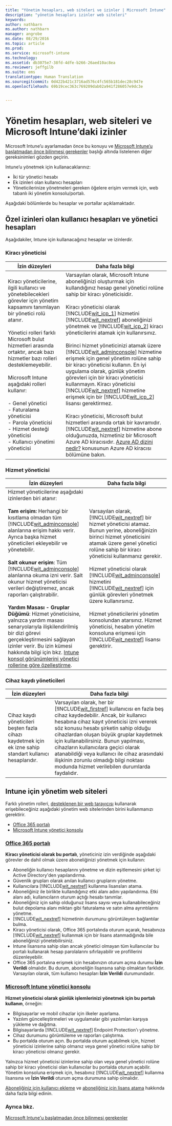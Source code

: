 ```yaml
---
title: "Yönetim hesapları, web siteleri ve izinler | Microsoft Intune"
description: "yönetim hesapları izinler web siteleri"
keywords: 
author: nathbarn
ms.author: nathbarn
manager: angrobe
ms.date: 08/29/2016
ms.topic: article
ms.prod: 
ms.service: microsoft-intune
ms.technology: 
ms.assetid: db3075e7-38fd-4dfe-b266-26aed10ac8ea
ms.reviewer: jeffgilb
ms.suite: ems
translationtype: Human Translation
ms.sourcegitcommit: 0d422b421c3716ad576c4fc565b181dec28c947e
ms.openlocfilehash: 69b19cec363c769209dab02a941f286057e9dc3e


---
```


# Yönetim hesapları, web siteleri ve Microsoft Intune’daki izinler

Microsoft Intune’u ayarlamadan önce bu konuyu ve [Microsoft Intune’u başlatmadan önce bilinmesi gerekenler](what-to-know-before-you-start-microsoft-intune.md) başlığı altında listelenen diğer gereksinimleri gözden geçirin.

Intune’u yönetmek için kullanacaklarınız:
- İki tür yönetici hesabı
- Ek izinleri olan kullanıcı hesapları
- Yöneticilerinize yönetmeleri gereken öğelere erişim vermek için, web tabanlı iki yönetim konsolu/portalı.

Aşağıdaki bölümlerde bu hesaplar ve portallar açıklamaktadır.

## Özel izinleri olan kullanıcı hesapları ve yönetici hesapları

Aşağıdakiler, Intune için kullanacağınız hesaplar ve izinlerdir.

### Kiracı yöneticisi
|İzin düzeyleri|Daha fazla bilgi|
|--------------------------|-------------------------|
|Kiracı yöneticilerine, ilgili kullanıcı ve yönetebilecekleri görevler için yönetim kapsamını tanımlayan bir yönetici rolü atanır.<br /><br />Yönetici rolleri farklı Microsoft bulut hizmetleri arasında ortaktır, ancak bazı hizmetler bazı rolleri desteklemeyebilir.<br /><br /> Microsoft Intune aşağıdaki rolleri kullanır:<br /><br />- Genel yönetici<br />- Faturalama yöneticisi<br />- Parola yöneticisi<br />- Hizmet desteği yöneticisi<br />- Kullanıcı yönetimi yöneticisi|Varsayılan olarak, Microsoft Intune aboneliğinizi oluşturmak için kullandığınız hesap genel yönetici rolüne sahip bir kiracı yöneticisidir.<br /></br>  Kiracı yöneticisi olarak [!INCLUDE[wit_icp_1](../includes/wit_icp_1_md.md)] hizmetini [!INCLUDE[wit_nextref](../includes/wit_nextref_md.md)] aboneliğinizi yönetmek ve [!INCLUDE[wit_icp_2](../includes/wit_icp_2_md.md)] kiracı yöneticilerini atamak için kullanırsınız.<br /><br />Birinci hizmet yöneticinizi atamak üzere [!INCLUDE[wit_adminconsole](../includes/wit_adminconsole_md.md)] hizmetine erişmek için genel yönetim rolüne sahip bir kiracı yöneticisi kullanın. En iyi uygulama olarak, günlük yönetim görevleri için bir kiracı yöneticisi kullanmayın. Kiracı yöneticisi [!INCLUDE[wit_nextref](../includes/wit_nextref_md.md)] hizmetine erişmek için bir [!INCLUDE[wit_icp_2](../includes/wit_icp_2_md.md)] lisansı gerektirmez.<br /><br />Kiracı yöneticisi, Microsoft bulut hizmetleri arasında ortak bir kavramıdır. [!INCLUDE[wit_nextref](../includes/wit_nextref_md.md)] hizmetine abone olduğunuzda, hizmetiniz bir Microsoft Azure AD kiracısıdır. [Azure AD dizini nedir?](http://technet.microsoft.com/library/jj573650.aspx) konusunun Azure AD kiracısı bölümüne bakın.|


### Hizmet yöneticisi
|İzin düzeyleri|Daha fazla bilgi|
|--------------------------|-------------------------|
|Hizmet yöneticilerine aşağıdaki izinlerden biri atanır:<br /><br />**Tam erişim:** Herhangi bir kısıtlama olmadan tüm [!INCLUDE[wit_adminconsole](../includes/wit_adminconsole_md.md)] alanlarına erişim hakkı verir. Ayrıca başka hizmet yöneticileri ekleyebilir ve yönetebilir.<br /><br />**Salt okunur erişim**: Tüm [!INCLUDE[wit_adminconsole](../includes/wit_adminconsole_md.md)] alanlarına okuma izni verir. Salt okunur hizmet yöneticisi verileri değiştiremez, ancak raporları çalıştırabilir.<br /><br />**Yardım Masası - Gruplar Düğümü**: Hizmet yöneticisine, yalnızca yardım masası senaryolarıyla ilişkilendirilmiş bir dizi görevi gerçekleştirmesini sağlayan izinler verir. Bu izin kümesi hakkında bilgi için bkz. [Intune konsol görünümlerini yönetici rollerine göre özelleştirme](/intune/deploy-use/control-what-admins-can-see-in-the-microsoft-intune-admin-console).|Varsayılan olarak, [!INCLUDE[wit_nextref](../includes/wit_nextref_md.md)] bir hizmet yöneticisi atamaz. Bunun yerine, aboneliğinizin birinci hizmet yöneticisini atamak üzere genel yönetici rolüne sahip bir kiracı yöneticisi kullanmanız gerekir. </br></br> Hizmet yöneticisi olarak [!INCLUDE[wit_adminconsole](../includes/wit_adminconsole_md.md)] hizmetini [!INCLUDE[wit_nextref](../includes/wit_nextref_md.md)] için günlük görevleri yönetmek üzere kullanırsınız.<br /><br />Hizmet yöneticilerini yönetim konsolundan atarsınız. Hizmet yöneticisi, hesabın yönetim konsoluna erişmesi için [!INCLUDE[wit_nextref](../includes/wit_nextref_md.md)] lisansı gerektirir.|



### Cihaz kaydı yöneticileri
|İzin düzeyleri|Daha fazla bilgi|
|--------------------------|-------------------------|
|Cihaz kaydı yöneticileri beşten fazla cihazı kaydetmek için ek izne sahip standart kullanıcı hesaplarıdır.|Varsayılan olarak, her bir [!INCLUDE[wit_firstref](../includes/wit_firstref_md.md)] kullanıcısı en fazla beş cihaz kaydedebilir. Ancak, bir kullanıcı hesabına cihaz kayıt yöneticisi izni vererek söz konusu hesabı şirketin sahip olduğu cihazlardan oluşan büyük gruplar kaydetmek için kullanabilirsiniz. Bunun yapılması, cihazların kullanıcılara geçici olarak atanabildiği veya kullanıcı ile cihaz arasındaki ilişkinin zorunlu olmadığı bilgi noktası modunda hizmet verilebilen durumlarda faydalıdır.|


## Intune için yönetim web siteleri
 Farklı yönetim rolleri, [desteklenen bir web tarayıcısı](supported-web-browsers.md) kullanarak erişebileceğiniz aşağıdaki yönetim web sitelerinden birini kullanmanızı gerektirir.

- [Office 365 portalı](http://go.microsoft.com/fwlink/p/?LinkId=698854)
- [Microsoft Intune yönetici konsolu](https://admin.manage.microsoft.com/)

### [Office 365 portalı](http://go.microsoft.com/fwlink/p/?LinkId=698854)

**Kiracı yöneticisi olarak bu portalı**, yöneticiniz izin verdiğinde aşağıdaki görevler de dahil olmak üzere aboneliğinizi yönetmek için kullanın:

- Aboneliğin kullanıcı hesaplarını yönetme ve dizin eşitlemesini şirket içi Active Directory'den yapılandırma.
- Güvenlik grupları olarak anılan kullanıcı gruplarını yönetme.
- Kullanıcılara [!INCLUDE[wit_nextref](../includes/wit_nextref_md.md)] kullanma lisansları atama.
- Aboneliğiniz ile birlikte kullandığınız etki alanı adını yapılandırma. Etki alanı adı, kullanıcıların oturum açtığı hesabı tanımlar.
- Aboneliğiniz için sahip olduğunuz lisans sayısı veya kullanabileceğiniz bulut depolama alanı miktarı gibi faturalama ve satın alma ayrıntılarını yönetme.
- [!INCLUDE[wit_nextref](../includes/wit_nextref_md.md)] hizmetinin durumunu görüntüleyen bağlantılar bulma.
- Kiracı yöneticisi olarak, Office 365 portalında oturum açarak, hesabınıza [!INCLUDE[wit_nextref](../includes/wit_nextref_md.md)] kullanmak için bir lisans atanmadığında bile aboneliğinizi yönetebilirsiniz.
- Intune lisansına sahip olan ancak yönetici olmayan tüm kullanıcılar bu portalı kullanarak hesap parolalarını sıfırlayabilir ve profillerini düzenleyebilir.
- Office 365 portalına erişmek için hesabınızın oturum açma durumu **İzin Verildi** olmalıdır. Bu durum, aboneliğin lisansına sahip olmaktan farklıdır. Varsayılan olarak, tüm kullanıcı hesapları **İzin Verildi** durumundadır.


### [Microsoft Intune yönetici konsolu](https://admin.manage.microsoft.com/)

**Hizmet yöneticisi olarak günlük işlemlerinizi yönetmek için bu portalı kullanın**, örneğin:

- Bilgisayarlar ve mobil cihazlar için ilkeler ayarlama.
- Yazılım güncelleştirmeleri ve uygulamalar gibi yazılımları karşıya yükleme ve dağıtma.
- Bilgisayarlarda [!INCLUDE[wit_nextref](../includes/wit_nextref_md.md)] Endpoint Protection'ı yönetme.
- Cihaz durumunu görüntüleme ve raporları çalıştırma.
- Bu portalda oturum açın. Bu portalda oturum açabilmek için, hizmet yöneticisi izinlerine sahip olmanız veya genel yönetici rolüne sahip bir kiracı yöneticisi olmanız gerekir.


Yalnızca hizmet yöneticisi izinlerine sahip olan veya genel yönetici rolüne sahip bir kiracı yöneticisi olan kullanıcılar bu portalda oturum açabilir. Yönetim konsoluna erişmek için, hesabınız [!INCLUDE[wit_nextref](../includes/wit_nextref_md.md)] kullanma lisansına ve **İzin Verildi** oturum açma durumuna sahip olmalıdır.

[Aboneliğiniz için kullanıcı ekleme](start-with-a-paid-subscription-to-microsoft-intune-step-3.md) ve [aboneliğiniz için lisans atama](start-with-a-paid-subscription-to-microsoft-intune-step-4.md) hakkında daha fazla bilgi edinin.

 ### Ayrıca bkz.
 [Microsoft Intune'u başlatmadan önce bilinmesi gerekenler](what-to-know-before-you-start-microsoft-intune.md)



<!--HONumber=Oct16_HO4-->



